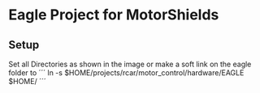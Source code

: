 # Eagle Project for MotorShields
## Setup
Set all Directories as shown in the image or make a soft link on the eagle folder  to 
´´´
ln -s $HOME/projects/rcar/motor_control/hardware/EAGLE $HOME/
´´´


